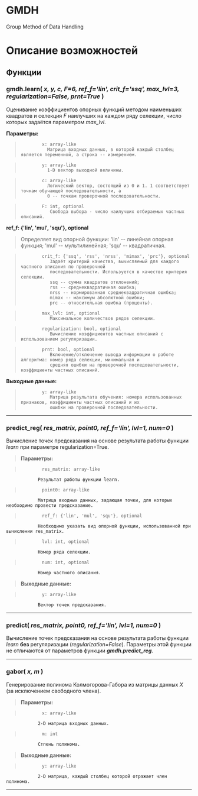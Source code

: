 # GMDH
Group Method of Data Handling

# Описание возможностей

##  Функции



### gmdh.**learn(** *x, y, c, F=6, ref_f='lin', crit_f='ssq', max_lvl=3, regularization=False, prnt=True* **)**

Оценивание коэффициентов опорных функций методом наименьших квадратов и селекция *F* наилучших на каждом 
ряду селекции, число которых задаётся параметром *max_lvl*.

**Параметры:** 

>             x: array-like
>               Матрица входных данных, в которой каждый столбец является переменной, а строка -- измерением.   
                
>             y: array-like
>               1-D вектор выходной величины.
                
>             c: array-like
>               Логический вектор, состоящий из 0 и 1. 1 соответствует точкам обучающей последовательности, а
>               0 -- точкам проверочной последовательности.
                
>             F: int, optional
>                Свобода выбора - число наилучших отбираемых частных описаний.
                
**ref_f: {'lin', 'mul', 'squ'}, optional**

> Определяет вид опорной функции:
> 'lin' -- линейная опорная функция; 
> 'mul' -- мультилинейная;
> 'squ' -- квадратичная.
                
>             crit_f: {'ssq', 'rss', 'nrss', 'mimax', 'prc'}, optional
>                Задаёт критерий качества, вычисляемый для каждого частного описания по проверочной 
>                последовательности. Используется в качестве критерия селекции.
>                ssq -- сумма квадратов отклонений;
>                rss -- среднеквадратичная ошибка;
>                nrss -- нормированная среднеквадратичная ошибка;
>                mimax -- максимум абсолютной ошибки;
>                prc -- относительная ошибка (проценты).
                
>             max_lvl: int, optional
>                Максимальное количествов рядов селекции.
                
>             regularization: bool, optional
>                Вычисление коэффициентов частных описаний с использованием регуляризации.
                
>             prnt: bool, optional
>                Включение/отключение вывода информации о работе алгоритма: номер ряда селекции, минимальная и 
>                средняя ошибки на проверочной последовательности, коэффициенты частных описаний.

**Выходные данные:**

>             y: array-like
>                Матрица результата обучения: номера использованных признаков, коэффициенты частных описаний и их
>                ошибки на проверочной последовательности.
    
---    

### **predict_reg(** *res_matrix, point0, ref_f='lin', lvl=1, num=0* **)**

Вычисление точек предсказания на основе результата работы функции *learn* при параметре regularization=True.

>    **Параметры:**

>             res_matrix: array-like
                Результат работы функции learn.
                
>             point0: array-like
                Матрица входных данных, задающая точки, для которых необходимо провести предсказание.
                
>             ref_f: {'lin', 'mul', 'squ'}, optional
                Необходимо указать вид опорной функции, использованной при вычислении res_matrix.
                
>             lvl: int, optional
                Номер ряда селекции.
                
>             num: int, optional
                Номер частного описания.
                
>    **Выходные данные:**

>             y: array-like
                Вектор точек предсказания.
                
---

### **predict(** *res_matrix, point0, ref_f='lin', lvl=1, num=0* **)**

Вычисление точек предсказания на основе результата работы функции *learn* **без** регуляризации (*regularization=False*). Параметры этой функции не отличаются от параметров функции ***gmdh.predict_reg***.

---

### **gabor(** *x, m* **)**

Генерирование полинома Колмогорова-Габора из матрицы данных $X$ (за исключением свободного члена).

>    **Параметры:**

>             x: array-like
                2-D матрица входных данных.
                
>             m: int
                Стпень полинома.
                    
>    **Выходные данные:**

>             y: array-like
                2-D матрица, каждый столбец которой отражает член полинома.        

---
